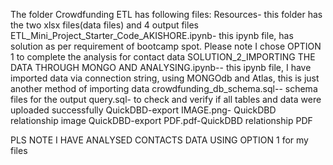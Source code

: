 The folder Crowdfunding ETL has following files:
Resources- this folder has the two xlsx files(data files) and 4 output files
ETL_Mini_Project_Starter_Code_AKISHORE.ipynb- this ipynb file, has solution as per requirement of bootcamp spot. Please note I chose OPTION 1 to complete the analysis for contact data
SOLUTION_2_IMPORTING THE DATA THROUGH MONGO AND ANALYSING.ipynb-- this ipynb file, I have imported data via connection string, using MONGOdb and Atlas, this is just another method of importing data
crowdfunding_db_schema.sql-- schema files for the output
query.sql- to check and verify if all tables and data were uploaded successfully
QuickDBD-export IMAGE.png- QuickDBD relationship image
QuickDBD-export PDF.pdf-QuickDBD relationship PDF


PLS NOTE I HAVE ANALYSED CONTACTS DATA USING OPTION 1 for my files
